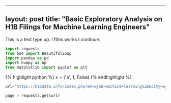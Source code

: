 

---
layout: post
title:  "Basic Exploratory Analysis on H1B Filings for Machine Learning Engineers"
---


This is a test type up. I fthis works I continue.



```python
import requests
from bs4 import BeautifulSoup
import pandas as pd
import numpy as np
from matplotlib import pyplot as plt
```
{% highlight python %}
x = ('a', 1, False)
{% endhighlight %}



```python
url='https://h1bdata.info/index.php?em=&job=machine+learning%2B&city=&year=All+Years'
```


```python
page = requests.get(url)
```



